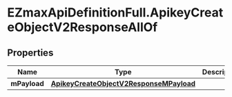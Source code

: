 # EZmaxApiDefinitionFull.ApikeyCreateObjectV2ResponseAllOf

## Properties

Name | Type | Description | Notes
------------ | ------------- | ------------- | -------------
**mPayload** | [**ApikeyCreateObjectV2ResponseMPayload**](ApikeyCreateObjectV2ResponseMPayload.md) |  | 


